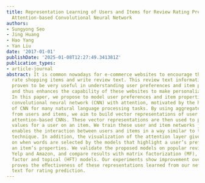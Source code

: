 ```yaml
---
title: Representation Learning of Users and Items for Review Rating Prediction Using
  Attention-based Convolutional Neural Network
authors:
- Sungyong Seo
- Jing Huang
- Hao Yang
- Yan Liu
date: '2017-01-01'
publishDate: '2025-01-08T12:27:49.341381Z'
publication_types:
- article-journal
abstract: It is common nowadays for e-commerce websites to encourage their users to
  rate shopping items and write review text. This review text information has been
  proven to be very useful in understanding user preferences and item properties,
  and thus enhances the capability of these websites to make personalized recommendations.
  In this paper, we propose to model user preferences and item properties using a
  convolutional neural network (CNN) with attention, motivated by the huge success
  of CNN for many natural language processing tasks. By using aggregated review text
  from users and items, we aim to build vector representations of user and item using
  attention-based CNNs. These vector representations are then used to predict rating
  values for a user on an item. We train these user and item networks jointly, which
  enables the interaction between users and items in a way similar to the matrix factorization
  technique. In addition, the visualization of the attention layer gives us insight
  on when words are selected by the models that highlight a user’s preferences or
  an item’s properties. We validate the proposed models on popular review datasets,
  Yelp and Amazon, and compare results with matrix factorization (MF), and hidden
  factor and topical (HFT) models. Our experiments show improvement over HFT, which
  proves the eﬀectiveness of these representations learned from our networks on review
  text for rating prediction.
---
```

